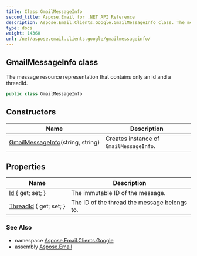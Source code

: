 ```yaml
---
title: Class GmailMessageInfo
second_title: Aspose.Email for .NET API Reference
description: Aspose.Email.Clients.Google.GmailMessageInfo class. The message resource representation that contains only an id and a threadId
type: docs
weight: 14360
url: /net/aspose.email.clients.google/gmailmessageinfo/
---
```

## GmailMessageInfo class

The message resource representation that contains only an id and a threadId.

```csharp
public class GmailMessageInfo
```

## Constructors

| Name | Description |
| --- | --- |
| [GmailMessageInfo](gmailmessageinfo/)(string, string) | Creates instance of `GmailMessageInfo`. |

## Properties

| Name | Description |
| --- | --- |
| [Id](../../aspose.email.clients.google/gmailmessageinfo/id/) { get; set; } | The immutable ID of the message. |
| [ThreadId](../../aspose.email.clients.google/gmailmessageinfo/threadid/) { get; set; } | The ID of the thread the message belongs to. |

### See Also

* namespace [Aspose.Email.Clients.Google](../../aspose.email.clients.google/)
* assembly [Aspose.Email](../../)


